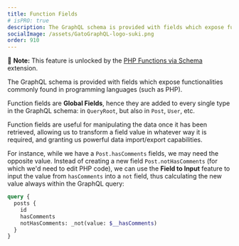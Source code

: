 ```yaml
---
title: Function Fields
# isPRO: true
description: The GraphQL schema is provided with fields which expose functionalities commonly found in programming languages (such as PHP).
socialImage: /assets/GatoGraphQL-logo-suki.png
order: 910
---
```


📣 **Note:** This feature is unlocked by the [PHP Functions via Schema](../../../extensions/php-functions-via-schema/) extension.

The GraphQL schema is provided with fields which expose functionalities commonly found in programming languages (such as PHP).

Function fields are **Global Fields**, hence they are added to every single type in the GraphQL schema: in `QueryRoot`, but also in `Post`, `User`, etc.

Function fields are useful for manipulating the data once it has been retrieved, allowing us to transform a field value in whatever way it is required, and granting us powerful data import/export capabilities.

For instance, while we have a `Post.hasComments` fields, we may need the opposite value. Instead of creating a new field `Post.notHasComments` (for which we'd need to edit PHP code), we can use the **Field to Input** feature to input the value from `hasComments` into a `not` field, thus calculating the new value always within the GraphQL query:

```graphql
query {
  posts {
    id
    hasComments
    notHasComments: _not(value: $__hasComments)
  }
}
```
